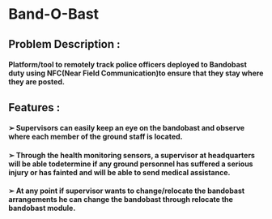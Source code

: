 # Band-O-Bast
## Problem Description : 
#### Platform/tool to remotely track police officers deployed to Bandobast duty using NFC(Near Field Communication)to ensure that they stay where they are posted.

## Features :
#### ➢ Supervisors can easily keep an eye on the bandobast and observe where each member of the ground staff is located.
#### ➢ Through the health monitoring sensors, a supervisor at headquarters will be able todetermine if any ground personnel has suffered a serious injury or has fainted and will be able to send medical assistance.
#### ➢ At any point if supervisor wants to change/relocate the bandobast arrangements he can change the bandobast through relocate the bandobast module.
